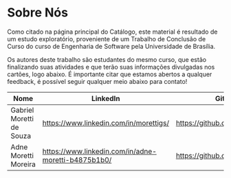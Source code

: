 # Sobre Nós

Como citado na página principal do Catálogo, este material é resultado de um estudo exploratório, proveniente de um Trabalho de Conclusão de Curso do curso de Engenharia de Software pela Universidade de Brasília.

Os autores deste trabalho são estudantes do mesmo curso, que estão finalizando suas atividades e que terão suas informações divulgadas nos cartões, logo abaixo. É importante citar que estamos abertos a qualquer feedback, é possível seguir qualquer meio abaixo para contato!

<table data-card-size="large" data-view="cards" data-full-width="false"><thead><tr><th>Nome</th><th>LinkedIn</th><th>GitHub</th><th>Email para contato:</th><th data-hidden data-card-cover data-type="files"></th></tr></thead><tbody><tr><td>Gabriel Moretti de Souza</td><td><a href="https://www.linkedin.com/in/morettigs/">https://www.linkedin.com/in/morettigs/</a></td><td><a href="https://github.com/MorettiGS">https://github.com/MorettiGS</a></td><td>morettigs.dev@gmail.com</td><td><a href="../.gitbook/assets/profilec (1).jpg">profilec (1).jpg</a></td></tr><tr><td>Adne Moretti Moreira</td><td><a href="https://www.linkedin.com/in/adne-moretti-b4875b1b0/">https://www.linkedin.com/in/adne-moretti-b4875b1b0/</a></td><td><a href="https://github.com/AdneMoretti">https://github.com/AdneMoretti</a></td><td>morettiadne1@gmail.com</td><td><a href="../.gitbook/assets/adneprofile.jpg">adneprofile.jpg</a></td></tr></tbody></table>
